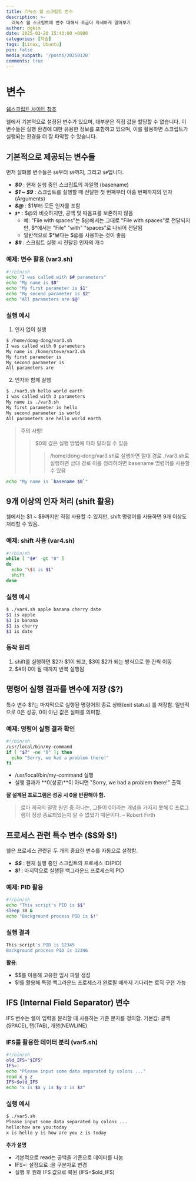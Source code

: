 ```yaml
---
title: 리눅스 쉘 스크립트 변수
description: >-
  리눅스 쉘 스크립트에 변수 대해서 조금더 자세하게 알아보기
author: dgkim
date: 2025-03-20 15:43:00 +0900
categories: [학습]
tags: [Linux, Ubuntu]
pin: false
media_subpath: '/posts/20250120'
comments: true
---
```

# 변수
[쉡스크립트 사이트 참조](https://www.shellscript.sh/)

쉘에서 기본적으로 설정된 변수가 있으며, 대부분은 직접 값을 할당할 수 없습니다.
이 변수들은 실행 환경에 대한 유용한 정보를 포함하고 있으며, 이를 활용하면 스크립트가 실행되는 환경을 더 잘 파악할 수 있습니다.

## 기본적으로 제공되는 변수들

먼저 살펴볼 변수들은 `$0`부터 `$9`까지, 그리고 `$#`입니다.

- ***$0*** : 현재 실행 중인 스크립트의 파일명 (basename)
- ***$1 ~ $9*** : 스크립트를 실행할 때 전달한 첫 번째부터 아홉 번째까지의 인자(Arguments)
- ***$@*** : $1부터 모든 인자를 포함
- ***`$*`*** : $@와 비슷하지만, 공백 및 따옴표를 보존하지 않음
    - 예: "File with spaces"는 $@에서는 그대로 "File with spaces"로 전달되지만, $*에서는 "File" "with" "spaces"로 나뉘어 전달됨
    - 일반적으로 $*보다는 $@를 사용하는 것이 좋음
- ***$#*** : 스크립트 실행 시 전달된 인자의 개수

### 예제: 변수 활용 (var3.sh)
``` bash
#!/bin/sh
echo "I was called with $# parameters"
echo "My name is $0"
echo "My first parameter is $1"
echo "My second parameter is $2"
echo "All parameters are $@"
```
### 실행 예시
1. 인자 없이 실행

``` bash
$ /home/dong-dong/var3.sh
I was called with 0 parameters
My name is /home/steve/var3.sh
My first parameter is 
My second parameter is 
All parameters are 
```
2. 인자와 함께 실행

``` bash
$ ./var3.sh hello world earth
I was called with 3 parameters
My name is ./var3.sh
My first parameter is hello
My second parameter is world
All parameters are hello world earth
```

> 주의 사항!
> > $0의 값은 실행 방법에 따라 달라질 수 있음
> > > /home/dong-dong/var3.sh로 실행하면 절대 경로
> > > ./var3.sh로 실행하면 상대 경로
> > 이를 정리하려면 basename 명령어를 사용할 수 있음

``` bash
echo "My name is `basename $0`"
```

## 9개 이상의 인자 처리 (shift 활용)
쉘에서는 $1 ~ $9까지만 직접 사용할 수 있지만, shift 명령어를 사용하면 9개 이상도 처리할 수 있음.

### 예제: shift 사용 (var4.sh)

``` bash
#!/bin/sh
while [ "$#" -gt "0" ]
do
  echo "\$1 is $1"
  shift
done              
```

### 실행 예시

``` bash
$ ./var4.sh apple banana cherry date
$1 is apple
$1 is banana
$1 is cherry
$1 is date
``` 

### 동작 원리

1. shift를 실행하면 $2가 $1이 되고, $3이 $2가 되는 방식으로 한 칸씩 이동
2. $#이 0이 될 때까지 반복 실행됨

## 명령어 실행 결과를 변수에 저장 ($?)
특수 변수 $?는 마지막으로 실행된 명령어의 종료 상태(exit status) 를 저장함.
일반적으로 0은 성공, 0이 아닌 값은 실패를 의미함.

### 예제: 명령어 실행 결과 확인

``` bash
#!/bin/sh
/usr/local/bin/my-command
if [ "$?" -ne "0" ]; then
  echo "Sorry, we had a problem there!"
fi
```
- /usr/local/bin/my-command 실행
- 실행 결과가 **0(성공)**이 아니면 "Sorry, we had a problem there!" 출력

**잘 설계된 프로그램은 성공 시 0을 반환해야 함.**

> 로마 제국의 멸망 원인 중 하나는, 그들이 0이라는 개념을 가지지 못해 C 프로그램이 정상 종료되었는지 알 수 없었기 때문이다.
> – Robert Firth

## 프로세스 관련 특수 변수 ($$와 $!)
쉘은 프로세스 관련된 두 개의 중요한 변수를 자동으로 설정함.

- ***$$*** : 현재 실행 중인 스크립트의 프로세스 ID(PID)
- ***$!*** : 마지막으로 실행된 백그라운드 프로세스의 PID

### 예제: PID 활용

``` bash
#!/bin/sh
echo "This script's PID is $$"
sleep 30 &
echo "Background process PID is $!"
```

### 실행 결과

``` bash
This script's PID is 12345
Background process PID is 12346
```

**활용**:
- $$를 이용해 고유한 임시 파일 생성
- $!를 활용해 특정 백그라운드 프로세스가 완료될 때까지 기다리는 로직 구현 가능

## IFS (Internal Field Separator) 변수
IFS 변수는 쉘이 입력을 분리할 때 사용하는 기준 문자를 정의함.
기본값: 공백(SPACE), 탭(TAB), 개행(NEWLINE)

### IFS를 활용한 데이터 분리 (var5.sh)

``` bash
#!/bin/sh
old_IFS="$IFS"
IFS=:
echo "Please input some data separated by colons ..."
read x y z
IFS=$old_IFS
echo "x is $x y is $y z is $z"

```

### 실행 예시

``` bash
$ ./var5.sh
Please input some data separated by colons ...
hello:how are you:today
x is hello y is how are you z is today
```

**추가 설명**
- 기본적으로 read는 공백을 기준으로 데이터를 나눔
- IFS=: 설정으로 :을 구분자로 변경
- 실행 후 원래 IFS 값으로 복원 (IFS=$old_IFS)